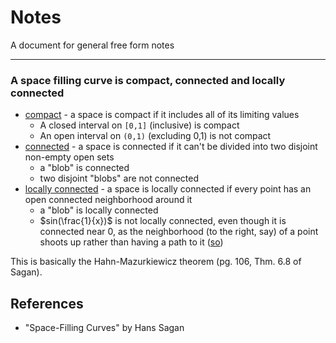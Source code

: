 Notes
===

A document for general free form notes

---

### A space filling curve is compact, connected and locally connected

* [compact](https://en.wikipedia.org/wiki/Compact_space) - a space is compact if it includes all of its limiting values
  - A closed interval on `[0,1]` (inclusive) is compact
  - An open interval on `(0,1)` (excluding 0,1) is not compact
* [connected](https://en.wikipedia.org/wiki/Connected_space) - a space is connected if it can't be divided into two disjoint non-empty open sets
  - a "blob" is connected
  - two disjoint "blobs" are not connected
* [locally connected](https://en.wikipedia.org/wiki/Locally_connected_space) - a space is locally connected if every point has an open connected neighborhood around it
  - a "blob" is locally connected
  - $sin(\frac{1}{x})$ is not locally connected, even though it is connected near $0$, as the neighborhood (to the right, say) of a point shoots up rather than having a path to it ([so](https://math.stackexchange.com/questions/2589358/any-example-of-a-connected-space-that-is-not-locally-connected))

This is basically the Hahn-Mazurkiewicz theorem (pg. 106, Thm. 6.8 of Sagan).





References
---

* "Space-Filling Curves" by Hans Sagan

